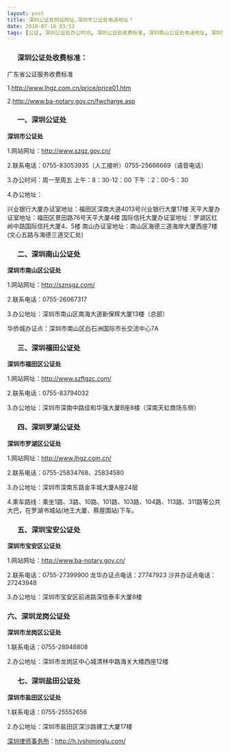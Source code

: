 ```yaml
---
layout: post
title: 深圳公证处网站网址,深圳市公证处电话地址？
date: 2010-07-16 03:53
tags: [公证, 深圳公证处办公时间, 深圳公证处收费标准, 深圳南山公证处电话地址, 深圳宝安公证处电话地址, 深圳法律咨询电话, 深圳福田公证处电话地址, 深圳罗湖公证处电话地址]
---
```

<ol>
<h3>深圳公证处收费标准：</h3>
</ol>
广东省公证服务收费标准

1.<a href="http://www.lhgz.com.cn/price/price01.htm" target="_blank">http://www.lhgz.com.cn/price/price01.htm</a>

2.<a href="http://www.ba-notary.gov.cn/fwcharge.asp" target="_blank">http://www.ba-notary.gov.cn/fwcharge.asp</a>
<ol>
<h3>一、深圳公证处</h3>
</ol>
<strong>深圳市公证处</strong>

1.网站网址：<a href="http://www.szgz.gov.cn/" target="_blank">http://www.szgz.gov.cn/</a>

2.联系电话：0755-83053935（人工接听）0755-25666669（语音电话）

3.办公时间：周一至周五 上午：8：30-12：00 下午：2：00-5：30

4.办公地址：

兴业银行大厦办证室地址：福田区深南大道4013号兴业银行大厦17楼
天平大厦办证室地址：福田区景田路76号天平大厦4楼
国际信托大厦办证室地址：罗湖区红岭中路国际信托大厦4、5楼
南山办证室地址：南山区海德三道海岸大厦西座7楼(文心五路与海德三道交汇处)
<ol>
<h3>二、深圳南山公证处</h3>
</ol>
<strong>深圳市南山区公证处</strong>

1.网站网址：<a href="http://sznsgz.com/" target="_blank">http://sznsgz.com/</a>

2.联系电话：0755-26067317

3.办公地址：深圳市南山区南海大道新保辉大厦13楼（总部）

华侨城办证点：深圳市南山区白石洲国际市长交流中心7A
<ol>
<h3>三、深圳福田公证处</h3>
</ol>
<strong>深圳市福田区公证处</strong>

1.网站网址：<a href="http://www.szftgzc.com/" target="_blank">http://www.szftgzc.com/</a>

2.联系电话：0755-83794032

3.办公地址：深圳市深南中路佳和华强大厦B座8楼（深南天虹商场东侧）
<ol>
<h3>四、深圳罗湖公证处</h3>
</ol>
<strong>深圳市罗湖区公证处</strong>

1.网站网址：<a href="http://www.lhgz.com.cn/" target="_blank">http://www.lhgz.com.cn/</a>

2.联系电话：0755-25834768、25834580

3.办公地址：深圳市深南东路金丰城大厦A座24层

4.乘车路线：乘坐1路、3路、10路、101路、103路、104路、113路、311路等公共大巴，在罗湖书城站(地王大厦、蔡屋围站)下车。
<ol>
<h3>五、深圳宝安公证处</h3>
</ol>
<strong>深圳市宝安区公证处</strong>

1.网站网址：<a href="http://www.ba-notary.gov.cn/" target="_blank">http://www.ba-notary.gov.cn/</a>

2.联系电话：0755-27399900 龙华办证点电话：27747923 沙井办证点电话：27243948

3.办公地址：深圳市宝安区前进路深信泰丰大厦8楼
<h3>六、深圳龙岗公证处</h3>

<strong>深圳市龙岗区公证处</strong>

1.联系电话：0755-28948808

2.办公地址：深圳市龙岗区中心城清林中路海关大楼西座12楼
<ol>
<h3>七、深圳盐田公证处</h3>
</ol>
<strong>深圳市盐田区公证处</strong>

1.联系电话：0755-25552656

2.办公地址：深圳市盐田区深沙路建工大厦17楼

<a href="http://h.lvshiminglu.com/">深圳律师事务所</a>：<a href="http://h.lvshiminglu.com/">http://h.lvshiminglu.com/</a>

